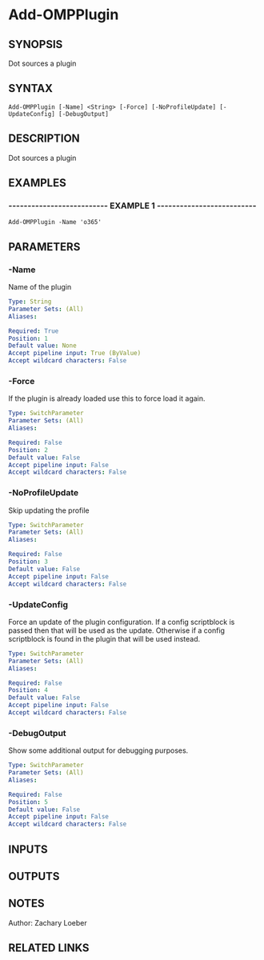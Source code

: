 ﻿---
external help file: OhMyPsh-help.xml
online version: 
schema: 2.0.0
---

# Add-OMPPlugin

## SYNOPSIS
Dot sources a plugin

## SYNTAX

```
Add-OMPPlugin [-Name] <String> [-Force] [-NoProfileUpdate] [-UpdateConfig] [-DebugOutput]
```

## DESCRIPTION
Dot sources a plugin

## EXAMPLES

### -------------------------- EXAMPLE 1 --------------------------
```
Add-OMPPlugin -Name 'o365'
```

## PARAMETERS

### -Name
Name of the plugin

```yaml
Type: String
Parameter Sets: (All)
Aliases: 

Required: True
Position: 1
Default value: None
Accept pipeline input: True (ByValue)
Accept wildcard characters: False
```

### -Force
If the plugin is already loaded use this to force load it again.

```yaml
Type: SwitchParameter
Parameter Sets: (All)
Aliases: 

Required: False
Position: 2
Default value: False
Accept pipeline input: False
Accept wildcard characters: False
```

### -NoProfileUpdate
Skip updating the profile

```yaml
Type: SwitchParameter
Parameter Sets: (All)
Aliases: 

Required: False
Position: 3
Default value: False
Accept pipeline input: False
Accept wildcard characters: False
```

### -UpdateConfig
Force an update of the plugin configuration.
If a config scriptblock is passed then that will be used as the update.
Otherwise if a config scriptblock is found in the plugin that will be used instead.

```yaml
Type: SwitchParameter
Parameter Sets: (All)
Aliases: 

Required: False
Position: 4
Default value: False
Accept pipeline input: False
Accept wildcard characters: False
```

### -DebugOutput
Show some additional output for debugging purposes.

```yaml
Type: SwitchParameter
Parameter Sets: (All)
Aliases: 

Required: False
Position: 5
Default value: False
Accept pipeline input: False
Accept wildcard characters: False
```

## INPUTS

## OUTPUTS

## NOTES
Author: Zachary Loeber

## RELATED LINKS

